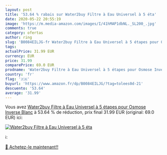 ```yaml
---
layout: post
title: '53.64 % rabais sur Water2buy Filtre à Eau Universel à 5 éta'
date: 2020-05-22 20:55:19
image: 'https://m.media-amazon.com/images/I/41hMAP1dbNL._SL200_.jpg'
comments: true
category: ofertas
author: ring
slug: 'B0084EILJG-fr Water2buy Filtre à Eau Universel à 5 étapes pour Osmose...'
tags: 
actualPrice: 31.99 EUR
currency: EUR
price: 31.99
comparePrice: 69.0 EUR
prodname: 'Water2buy Filtre à Eau Universel à 5 étapes pour Osmose Inverse Blanc'
country: 'fr'
flag: '🇫🇷'
buyurl: 'https://www.amazon.fr/dp/B0084EILJG/?tag=tolees0d-21'
descuento: '53.64'
average: '31.99'
---
```


Vous avez [Water2buy Filtre à Eau Universel à 5 étapes pour Osmose Inverse Blanc](https://www.amazon.fr/dp/B0084EILJG/?tag=tolees0d-21)  à  53.64 % de réduction, prix final  31.99 EUR (original: 69.0 EUR) ici:

[![Water2buy Filtre à Eau Universel à 5 éta](https://m.media-amazon.com/images/I/41hMAP1dbNL._SL200_.jpg)](https://www.amazon.fr/dp/B0084EILJG/?tag=tolees0d-21)

ℹ️:


[🛒 Achetez-le maintenant!!](https://www.amazon.fr/dp/B0084EILJG/?tag=tolees0d-21)

